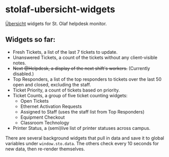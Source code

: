 stolaf-ubersicht-widgets
========================

[Übersicht](http://tracesof.net/uebersicht/) widgets for St. Olaf helpdesk monitor.

## Widgets so far:
- Fresh Tickets, a list of the last 7 tickets to update.
- Unanswered Tickets, a count of the tickets without any client-visible notes.
- ~~Next @Helpdesk, a display of the next shift's workers.~~ (Currently disabled.)
- Top Responders, a list of the top responders to tickets over the last 50 open and closed, excluding the staff.
- Ticket Priority, a count of tickets based on priority.
- Ticket Counts, a group of five ticket counting widgets:
  - Open Tickets
  - Ethernet Activation Requests
  - Assigned to Staff (uses the staff list from Top Responders)
  - Equipment Checkout
  - Classroom Technology
- Printer Status, a (semi)live list of printer statuses across campus.

There are several background widgets that pull in data and save it to global variables under `window.sto.data`. The others check every 10 seconds for new data, then re-render themselves.
